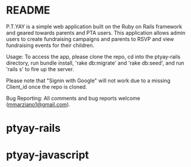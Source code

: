 # README

P.T.YAY is a simple web application built on the Ruby on Rails framework and geared towards parents and PTA users. This application allows admin users to create fundraising campaigns and parents to RSVP and view fundraising events for their children.  

Usage: To access the app, please clone the repo, cd into the ptyay-rails directory, run bundle install, 'rake db:migrate' and 'rake db:seed', and run 'rails s' to fire up the server.

Please note that "Signin with Google" will not work due to a missing Client_id once the repo is cloned.    

Bug Reporting: All comments and bug reports welcome (mmarziano1@gmail.com).

# ptyay-rails
# ptyay-javascript
